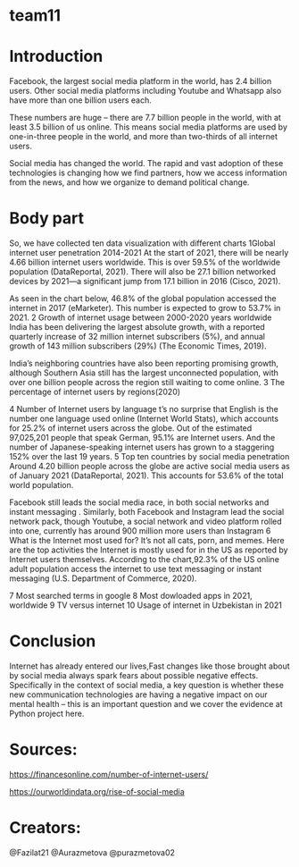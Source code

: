 # team11

# Introduction
Facebook, the largest social media platform in the world, has 2.4 billion users. Other social media platforms including Youtube and Whatsapp also have more than one billion users each. 

These numbers are huge – there are 7.7 billion people in the world, with at least 3.5 billion of us online. This means social media platforms are used by one-in-three people in the world, and more than two-thirds of all internet users. 

Social media has changed the world. The rapid and vast adoption of these technologies is changing how we find partners, how we access information from the news, and how we organize to demand political change.
# Body part
So, we have collected ten data visualization with different charts
 1Global internet user penetration 2014-2021
At the start of 2021, there will be nearly 4.66 billion internet users worldwide. This is over 59.5% of the worldwide population (DataReportal, 2021). There will also be 27.1 billion networked devices by 2021—a significant jump from 17.1 billion in 2016 (Cisco, 2021).

As seen in the chart below, 46.8% of the global population accessed the internet in 2017 (eMarketer). This number is expected to grow to 53.7% in 2021.
2 Growth of internet usage between 2000-2020 years worldwide
India has been delivering the largest absolute growth, with a reported quarterly increase of 32 million internet subscribers (5%), and annual growth of 143 million subscribers (29%) (The Economic Times, 2019).

India’s neighboring countries have also been reporting promising growth, although Southern Asia still has the largest unconnected population, with over one billion people across the region still waiting to come online.
3 The percentage of internet users by regions(2020)

4 Number of Internet users by language
t’s no surprise that English is the number one language used online (Internet World Stats), which accounts for 25.2% of internet users across the globe. Out of the estimated 97,025,201 people that speak German, 95.1% are Internet users. And the number of Japanese-speaking internet users has grown to a staggering 152% over the last 19 years.
 5 	Top ten countries by social media penetration
Around 4.20 billion people across the globe are active social media users as of January 2021 (DataReportal, 2021). This accounts for 53.6% of the total world population.

Facebook still leads the social media race, in both social networks and instant messaging . Similarly, both Facebook and Instagram lead the social network pack, though Youtube, a social network and video platform rolled into one, currently has around 900 million more users than Instagram
 6 What is the Internet most used for?
It’s not all cats, porn, and memes. Here are the top activities the Internet is mostly used for in the US as reported by Internet users themselves. According to the chart,92.3% of the US online adult population access the internet to use text messaging or instant messaging (U.S. Department of Commerce, 2020).

 7 Most searched terms in google
 8 Most dowloaded apps in 2021, worldwide
 9 TV versus internet
 10 Usage of internet in Uzbekistan in 2021
# Conclusion
Internet has already entered our lives,Fast changes like those brought about by social media always spark fears about possible negative effects. Specifically in the context of social media, a key question is whether these new communication technologies are having a negative impact on our mental health – this is an important question and we cover the evidence at Python project here. 
# Sources:
https://financesonline.com/number-of-internet-users/

https://ourworldindata.org/rise-of-social-media
# Creators:
@Fazilat21
@Aurazmetova
@purazmetova02
